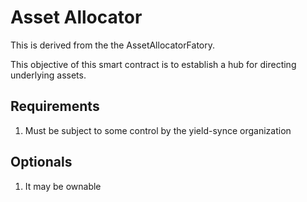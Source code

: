 # Asset Allocator

This is derived from the the AssetAllocatorFatory.

This objective of this smart contract is to establish a hub for directing underlying assets.

## Requirements

1. Must be subject to some control by the yield-synce organization

## Optionals

1. It may be ownable